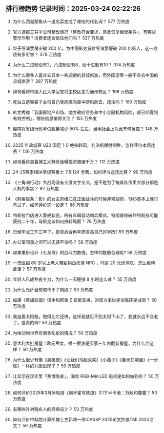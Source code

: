 
## 排行榜趋势 记录时间：2025-03-24 02:22:26
  
  1. 为什么西湖醋鱼从一道名菜变成了难吃的代名词？ 577 万热度
    
  2. 官方通报三只羊公司整改情况「整改符合要求，具备恢复经营条件」，有哪些警示作用？消费者还会信任他们吗？ 527 万热度
    
  3. 饺子导演票房突破 200 亿，为中国影史首位导演票房破 200 亿影人，这一成绩有多厉害？ 376 万热度
    
  4. 为什么二进制没有2，八进制没有8，而十进制有10？ 374 万热度
    
  5. 为什么很多人喜欢去日本一些凋敝的县城旅游，而外国游客一般不会去中国的县城旅游？ 287 万热度
    
  6. 如何看待中国人民大学官宣将主校区定为通州校区？ 198 万热度
    
  7. 死后立遗嘱要子女将自己骨灰撒向空中随风而去，违法吗？ 160 万热度
    
  8. 韩文秀称「我国房地产市场、地方政府债务和中小金融机构风险，都已经得到有效控制」，哪些信息值得关注？ 155 万热度
    
  9. 越南将省级行政单位数量减少 50% 左右，当地社会上对此有何反应？ 148 万热度
    
  10. 2025 年盐城赛 U22 国足 1-0 绝杀韩国，刘浩帆爆射制胜，怎样评价本场比赛？ 126 万热度
    
  11. 如何看待美食博主大祥哥自曝投资被骗千万？ 112 万热度
    
  12. 24-25赛季NBA常规赛勇士 115:124 老鹰，如何评价这场比赛？ 99 万热度
    
  13. 《三角洲行动》大战场没有全屏文字交流，是不是为了掩盖队伍里大部分都是人机的事实？ 92 万热度
    
  14. 《刺客信条：影》的女主奈绪江在正面战斗的时候非常刮痧，1对3基本上就打不过了，如何评价这一设定？ 86 万热度
    
  15. 特斯拉门店进入警戒状态，所有车辆启动哨兵模式，特朗普称破坏特斯拉可能获刑二十年，马斯克该如何扭转局面？ 78 万热度
    
  16. 已经毕业工作三年了，是否适合再考研提高自己的学历? 59 万热度
    
  17. 办公室同事之间可以无话不谈吗？ 58 万热度
    
  18. 如果重新设计《七龙珠》的战斗力数值，怎样的数值合理呢? 58 万热度
    
  19. 一景区招 60 岁以上老人带薪钓鱼扮演 NPC ，时薪 20 元还包吃，怎么看待此事？ 57 万热度
    
  20. 年轻人已成熬夜主力，为什么一天睡够 8 小时这么难？ 55 万热度
    
  21. 为什么光纤目前取代不了网线？ 50 万热度
    
  22. 如果《英雄联盟》诺手和鳄鱼 E 技能互换，对双方来说是加强还是减弱？ 50 万热度
    
  23. 我追着太阳跑，跑得比它还快，这样我就见不到太阳下山了，我就永远不会老了，是真的吗? 50 万热度
    
  24. 为啥动物世界有很多乱伦的情况？ 50 万热度
    
  25. 意大利大批房屋 1 欧元甩卖，唯一要求是买家三年内翻新房屋，为什么会这样？ 50 万热度
    
  26. 为什么很少有像《卖报歌》《让我们荡起双桨》《小燕子》《春天在哪里》《一分钱》一样的儿歌出现了？ 50 万热度
    
  27. 让显示在现实里「赛博隐身」，海信 RGB-MiniLED 电视是如何做到的？ 50 万热度
    
  28. 如何评价2025年3月米哈游《崩坏星穹铁道》3.1下半卡池：万敌和藿藿？ 50 万热度
    
  29. 有哪些针对残疾人的经典设计？ 50 万热度
    
  30. 如何评价中科院计算所博士生郭帅一作ICASSP 2025论文抄袭TMI 2024论文？ 50 万热度
    